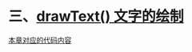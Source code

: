# 三、[drawText() 文字的绘制](https://hencoder.com/ui-1-3/)

[本章对应的代码内容](https://github.com/hencoder/PracticeDraw3)